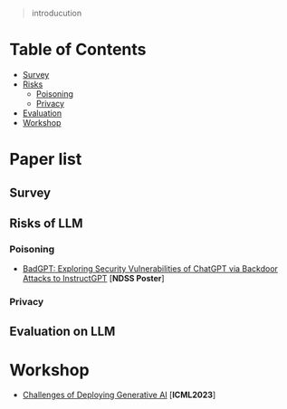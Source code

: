 > introducution

# Table of Contents
- [Survey](#survey)
- [Risks](#Risks-of-LLM)
  - [Poisoning](#Poisoning)
  - [Privacy](#Privacy)
- [Evaluation](#Evaluation)
- [Workshop](#Workshop)

# Paper list

## Survey

## Risks of LLM

### Poisoning
- [BadGPT: Exploring Security Vulnerabilities of ChatGPT via Backdoor Attacks to InstructGPT](https://arxiv.org/abs/2304.12298) [**NDSS Poster**]

### Privacy

## Evaluation on LLM

# Workshop
- [Challenges of Deploying Generative AI](https://deployinggenerativeai.github.io/index) [**ICML2023**]
